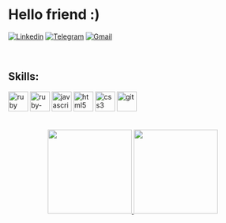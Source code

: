 
# Hello friend :)

[![Linkedin](https://img.shields.io/badge/LinkedIn-0077B5?style=for-the-badge&logo=linkedin&logoColor=white)](https://www.linkedin.com/in/wendrik-ramos/)
[![Telegram](https://img.shields.io/badge/Telegram-2CA5E0?style=for-the-badge&logo=telegram&logoColor=white)](https://t.me/kirdnew)
[![Gmail](https://img.shields.io/badge/Gmail-D14836?style=for-the-badge&logo=gmail&logoColor=white)](mailto:wendrik.ramos@gmail.com)

<br>

## Skills:
<div>
<img alt="ruby" width="40" height="40" style="max-width:100%;" src="https://cdn.jsdelivr.net/gh/devicons/devicon/icons/ruby/ruby-original.svg"/>
<img alt="ruby-on-rails" width="40" height="40" style="max-width:100%;" src="https://cdn.jsdelivr.net/gh/devicons/devicon/icons/rails/rails-original-wordmark.svg"/>
<img alt="javascript" width="40" height="40" style="max-width:100%;" src="https://cdn.jsdelivr.net/gh/devicons/devicon/icons/javascript/javascript-original.svg"/>
<img alt="html5" width="40" height="40" style="max-width:100%;" src="https://cdn.jsdelivr.net/gh/devicons/devicon/icons/html5/html5-original.svg"/>
<img alt="css3" width="40" height="40" style="max-width:100%;" src="https://cdn.jsdelivr.net/gh/devicons/devicon/icons/css3/css3-original.svg"/>
<img alt="git" width="40" height="40" style="max-width:100%;" src="https://cdn.jsdelivr.net/gh/devicons/devicon/icons/git/git-original.svg"/>
</div>
<br><br>
<div align="center">
  <a href="https://github.com/kirdnew">
  <img height="170em" src="https://github-readme-stats.vercel.app/api?username=kirdnew&show_icons=true&theme=dark&include_all_commits=true&count_private=true"/>
  <img height="170em" src="https://github-readme-stats.vercel.app/api/top-langs/?username=kirdnew&layout=compact&langs_count=7&theme=dark"/>
</div>
